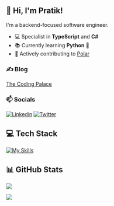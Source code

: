 ## 👋 Hi, I'm Pratik!

I'm a backend-focused software engineer.

- 💻 Specialist in **TypeScript** and **C#**<br>
- 📚 Currently learning **Python** 🐍<br>
- 🔧 Actively contributing to [Polar](https://github.com/polarsource/polar/pulls?q=is%3Apr+author%3Amagarpratik)<br>

### ✍️ Blog

[The Coding Palace](https://www.thecodingpalace.com/)

### 📫 Socials

[![Linkedin](https://skillicons.dev/icons?i=linkedin)](https://www.linkedin.com/in/magarpratik)
[![Twitter](https://skillicons.dev/icons?i=twitter)]([https://www.linkedin.com/in/magarpratik](https://x.com/magarpratik_))

## 💻 Tech Stack

[![My Skills](https://skillicons.dev/icons?i=ts,nodejs,express,cs,dotnet,py,postgres,mongodb,aws,gcp,jenkins,docker&perline=6)](https://skillicons.dev)

## 📊 GitHub Stats

![](https://github-readme-stats.vercel.app/api?username=magarpratik&theme=dark&bg_color=0A192F&hide_border=true&custom_title=Contributions&hide=stars,prs,contribs&show=prs_merged&include_all_commits=true&show_icons=true&hide_rank=true&border_radius=10)

![](https://github-contributor-stats.vercel.app/api?username=magarpratik&limit=3&theme=dark&bg_color=0A192F&hide_border=true&combine_all_yearly_contributions=true&custom_title=Top%20contributed%20repositories&border_radius=10)
